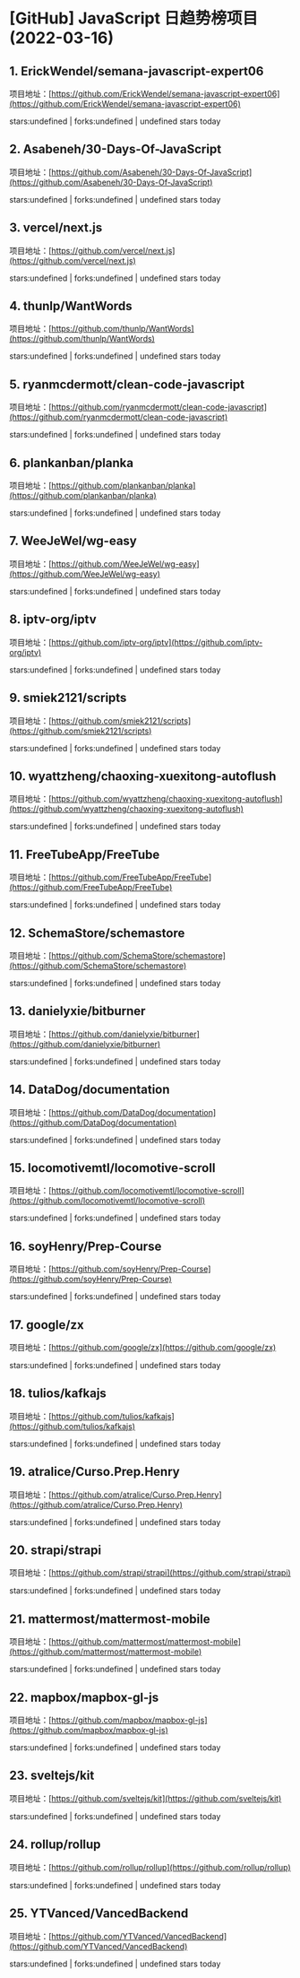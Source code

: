 # [GitHub] JavaScript 日趋势榜项目(2022-03-16)

## 1. ErickWendel/semana-javascript-expert06 

项目地址：[https://github.com/ErickWendel/semana-javascript-expert06](https://github.com/ErickWendel/semana-javascript-expert06)

stars:undefined | forks:undefined | undefined stars today 



## 2. Asabeneh/30-Days-Of-JavaScript 

项目地址：[https://github.com/Asabeneh/30-Days-Of-JavaScript](https://github.com/Asabeneh/30-Days-Of-JavaScript)

stars:undefined | forks:undefined | undefined stars today 



## 3. vercel/next.js 

项目地址：[https://github.com/vercel/next.js](https://github.com/vercel/next.js)

stars:undefined | forks:undefined | undefined stars today 



## 4. thunlp/WantWords 

项目地址：[https://github.com/thunlp/WantWords](https://github.com/thunlp/WantWords)

stars:undefined | forks:undefined | undefined stars today 



## 5. ryanmcdermott/clean-code-javascript 

项目地址：[https://github.com/ryanmcdermott/clean-code-javascript](https://github.com/ryanmcdermott/clean-code-javascript)

stars:undefined | forks:undefined | undefined stars today 



## 6. plankanban/planka 

项目地址：[https://github.com/plankanban/planka](https://github.com/plankanban/planka)

stars:undefined | forks:undefined | undefined stars today 



## 7. WeeJeWel/wg-easy 

项目地址：[https://github.com/WeeJeWel/wg-easy](https://github.com/WeeJeWel/wg-easy)

stars:undefined | forks:undefined | undefined stars today 



## 8. iptv-org/iptv 

项目地址：[https://github.com/iptv-org/iptv](https://github.com/iptv-org/iptv)

stars:undefined | forks:undefined | undefined stars today 



## 9. smiek2121/scripts 

项目地址：[https://github.com/smiek2121/scripts](https://github.com/smiek2121/scripts)

stars:undefined | forks:undefined | undefined stars today 



## 10. wyattzheng/chaoxing-xuexitong-autoflush 

项目地址：[https://github.com/wyattzheng/chaoxing-xuexitong-autoflush](https://github.com/wyattzheng/chaoxing-xuexitong-autoflush)

stars:undefined | forks:undefined | undefined stars today 



## 11. FreeTubeApp/FreeTube 

项目地址：[https://github.com/FreeTubeApp/FreeTube](https://github.com/FreeTubeApp/FreeTube)

stars:undefined | forks:undefined | undefined stars today 



## 12. SchemaStore/schemastore 

项目地址：[https://github.com/SchemaStore/schemastore](https://github.com/SchemaStore/schemastore)

stars:undefined | forks:undefined | undefined stars today 



## 13. danielyxie/bitburner 

项目地址：[https://github.com/danielyxie/bitburner](https://github.com/danielyxie/bitburner)

stars:undefined | forks:undefined | undefined stars today 



## 14. DataDog/documentation 

项目地址：[https://github.com/DataDog/documentation](https://github.com/DataDog/documentation)

stars:undefined | forks:undefined | undefined stars today 



## 15. locomotivemtl/locomotive-scroll 

项目地址：[https://github.com/locomotivemtl/locomotive-scroll](https://github.com/locomotivemtl/locomotive-scroll)

stars:undefined | forks:undefined | undefined stars today 



## 16. soyHenry/Prep-Course 

项目地址：[https://github.com/soyHenry/Prep-Course](https://github.com/soyHenry/Prep-Course)

stars:undefined | forks:undefined | undefined stars today 



## 17. google/zx 

项目地址：[https://github.com/google/zx](https://github.com/google/zx)

stars:undefined | forks:undefined | undefined stars today 



## 18. tulios/kafkajs 

项目地址：[https://github.com/tulios/kafkajs](https://github.com/tulios/kafkajs)

stars:undefined | forks:undefined | undefined stars today 



## 19. atralice/Curso.Prep.Henry 

项目地址：[https://github.com/atralice/Curso.Prep.Henry](https://github.com/atralice/Curso.Prep.Henry)

stars:undefined | forks:undefined | undefined stars today 



## 20. strapi/strapi 

项目地址：[https://github.com/strapi/strapi](https://github.com/strapi/strapi)

stars:undefined | forks:undefined | undefined stars today 



## 21. mattermost/mattermost-mobile 

项目地址：[https://github.com/mattermost/mattermost-mobile](https://github.com/mattermost/mattermost-mobile)

stars:undefined | forks:undefined | undefined stars today 



## 22. mapbox/mapbox-gl-js 

项目地址：[https://github.com/mapbox/mapbox-gl-js](https://github.com/mapbox/mapbox-gl-js)

stars:undefined | forks:undefined | undefined stars today 



## 23. sveltejs/kit 

项目地址：[https://github.com/sveltejs/kit](https://github.com/sveltejs/kit)

stars:undefined | forks:undefined | undefined stars today 



## 24. rollup/rollup 

项目地址：[https://github.com/rollup/rollup](https://github.com/rollup/rollup)

stars:undefined | forks:undefined | undefined stars today 



## 25. YTVanced/VancedBackend 

项目地址：[https://github.com/YTVanced/VancedBackend](https://github.com/YTVanced/VancedBackend)

stars:undefined | forks:undefined | undefined stars today 



